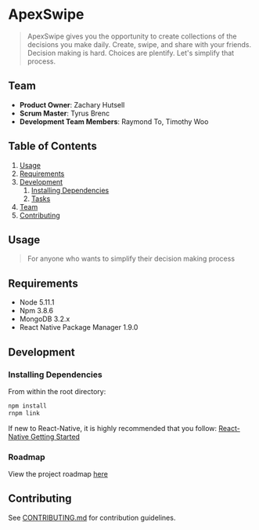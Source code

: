 # ApexSwipe

> ApexSwipe gives you the opportunity to create collections of the decisions you make daily.  Create, swipe, and share with your friends. Decision making is hard.  Choices are plentify.  Let's simplify that process.

## Team

  - __Product Owner__: Zachary Hutsell
  - __Scrum Master__: Tyrus Brenc
  - __Development Team Members__: Raymond To, Timothy Woo

## Table of Contents

1. [Usage](#Usage)
1. [Requirements](#requirements)
1. [Development](#development)
    1. [Installing Dependencies](#installing-dependencies)
    1. [Tasks](#tasks)
1. [Team](#team)
1. [Contributing](#contributing)

## Usage

> For anyone who wants to simplify their decision making process

## Requirements

- Node 5.11.1
- Npm 3.8.6
- MongoDB 3.2.x
- React Native Package Manager 1.9.0

## Development

### Installing Dependencies

From within the root directory:

```sh
npm install
rnpm link
```
If new to React-Native, it is highly recommended that you follow:
[React-Native Getting Started](https://facebook.github.io/react-native/docs/getting-started.html)

### Roadmap

View the project roadmap [here](https://github.com/Reactor-76/thesis/issues)


## Contributing

See [CONTRIBUTING.md](CONTRIBUTING.md) for contribution guidelines.
